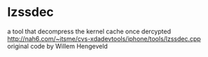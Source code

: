 # lzssdec
a tool that decompress the kernel cache once dercypted    
http://nah6.com/~itsme/cvs-xdadevtools/iphone/tools/lzssdec.cpp   
original code by Willem Hengeveld   
